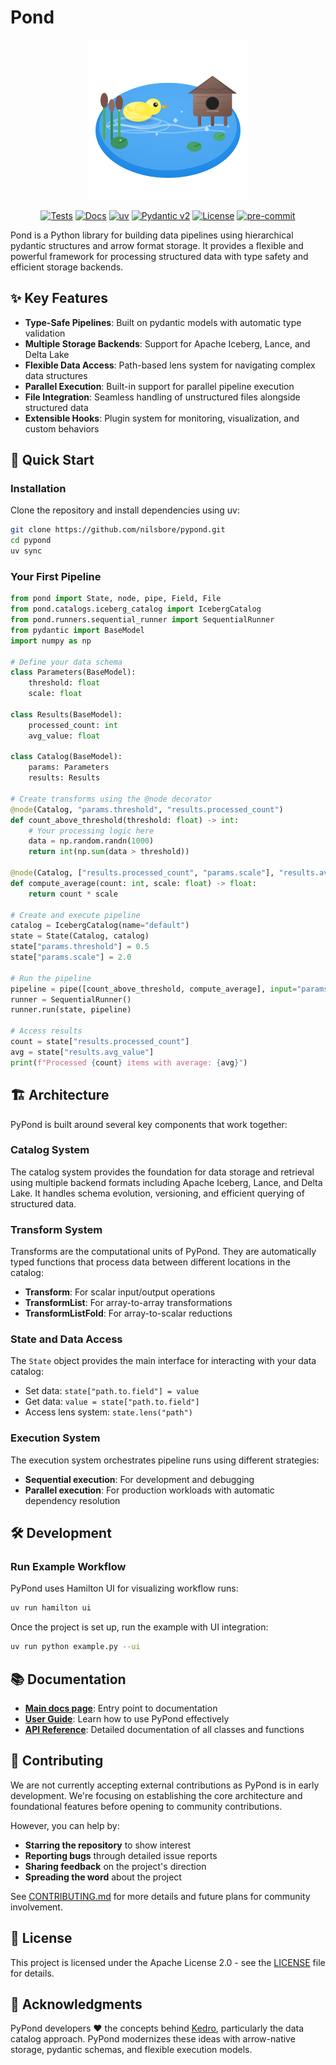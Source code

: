 # Pond

<div align="center">
  <img src="docs/assets/pypond-icon.svg" alt="PyPond" width="256" height="256">
</div>

<div align="center">

[![Tests](https://github.com/nilsbore/pypond/actions/workflows/tests.yml/badge.svg)](https://github.com/nilsbore/pypond/actions/workflows/tests.yml)
[![Docs](https://github.com/pond-org/pond/actions/workflows/docs.yml/badge.svg)](https://github.com/pond-org/pond/actions/workflows/docs.yml)
[![uv](https://img.shields.io/endpoint?url=https://raw.githubusercontent.com/astral-sh/uv/main/assets/badge/v0.json)](https://github.com/astral-sh/uv)
[![Pydantic v2](https://img.shields.io/endpoint?url=https://raw.githubusercontent.com/pydantic/pydantic/main/docs/badge/v2.json)](https://docs.pydantic.dev/latest/contributing/#badges)
[![License](https://img.shields.io/badge/License-Apache_2.0-blue.svg)](https://www.apache.org/licenses/LICENSE-2.0)
[![pre-commit](https://img.shields.io/badge/pre--commit-enabled-brightgreen?logo=pre-commit)](https://github.com/pre-commit/pre-commit)

</div>

Pond is a Python library for building data pipelines using hierarchical pydantic structures and arrow format storage. It provides a flexible and powerful framework for processing structured data with type safety and efficient storage backends.

## ✨ Key Features

- **Type-Safe Pipelines**: Built on pydantic models with automatic type validation
- **Multiple Storage Backends**: Support for Apache Iceberg, Lance, and Delta Lake  
- **Flexible Data Access**: Path-based lens system for navigating complex data structures
- **Parallel Execution**: Built-in support for parallel pipeline execution
- **File Integration**: Seamless handling of unstructured files alongside structured data
- **Extensible Hooks**: Plugin system for monitoring, visualization, and custom behaviors

## 🚀 Quick Start

### Installation

Clone the repository and install dependencies using uv:

```bash
git clone https://github.com/nilsbore/pypond.git
cd pypond
uv sync
```

### Your First Pipeline

```python
from pond import State, node, pipe, Field, File
from pond.catalogs.iceberg_catalog import IcebergCatalog
from pond.runners.sequential_runner import SequentialRunner
from pydantic import BaseModel
import numpy as np

# Define your data schema
class Parameters(BaseModel):
    threshold: float
    scale: float

class Results(BaseModel):
    processed_count: int
    avg_value: float

class Catalog(BaseModel):
    params: Parameters
    results: Results

# Create transforms using the @node decorator
@node(Catalog, "params.threshold", "results.processed_count")
def count_above_threshold(threshold: float) -> int:
    # Your processing logic here
    data = np.random.randn(1000)
    return int(np.sum(data > threshold))

@node(Catalog, ["results.processed_count", "params.scale"], "results.avg_value") 
def compute_average(count: int, scale: float) -> float:
    return count * scale

# Create and execute pipeline
catalog = IcebergCatalog(name="default")
state = State(Catalog, catalog)
state["params.threshold"] = 0.5
state["params.scale"] = 2.0

# Run the pipeline
pipeline = pipe([count_above_threshold, compute_average], input="params")
runner = SequentialRunner()
runner.run(state, pipeline)

# Access results
count = state["results.processed_count"]
avg = state["results.avg_value"]
print(f"Processed {count} items with average: {avg}")
```

## 🏗️ Architecture

PyPond is built around several key components that work together:

### Catalog System
The catalog system provides the foundation for data storage and retrieval using multiple backend formats including Apache Iceberg, Lance, and Delta Lake. It handles schema evolution, versioning, and efficient querying of structured data.

### Transform System  
Transforms are the computational units of PyPond. They are automatically typed functions that process data between different locations in the catalog:

- **Transform**: For scalar input/output operations
- **TransformList**: For array-to-array transformations  
- **TransformListFold**: For array-to-scalar reductions

### State and Data Access
The `State` object provides the main interface for interacting with your data catalog:

- Set data: `state["path.to.field"] = value`
- Get data: `value = state["path.to.field"]` 
- Access lens system: `state.lens("path")`

### Execution System
The execution system orchestrates pipeline runs using different strategies:
- **Sequential execution**: For development and debugging
- **Parallel execution**: For production workloads with automatic dependency resolution

## 🛠️ Development

### Run Example Workflow

PyPond uses Hamilton UI for visualizing workflow runs:

```bash
uv run hamilton ui
```

Once the project is set up, run the example with UI integration:

```bash
uv run python example.py --ui
```

## 📚 Documentation

- **[Main docs page](https://pond-org.github.io/pond/)**: Entry point to documentation
- **[User Guide](https://pond-org.github.io/pond/user-guide/)**: Learn how to use PyPond effectively
- **[API Reference](https://pond-org.github.io/pond/api-reference/)**: Detailed documentation of all classes and functions

## 🤝 Contributing

We are not currently accepting external contributions as PyPond is in early development. We're focusing on establishing the core architecture and foundational features before opening to community contributions.

However, you can help by:
- **Starring the repository** to show interest
- **Reporting bugs** through detailed issue reports
- **Sharing feedback** on the project's direction
- **Spreading the word** about the project

See [CONTRIBUTING.md](CONTRIBUTING.md) for more details and future plans for community involvement.

## 📄 License

This project is licensed under the Apache License 2.0 - see the [LICENSE](LICENSE) file for details.

## 🌟 Acknowledgments

PyPond developers ❤️ the concepts behind [Kedro](https://github.com/kedro-org/kedro), particularly the data catalog approach. PyPond modernizes these ideas with arrow-native storage, pydantic schemas, and flexible execution models.


